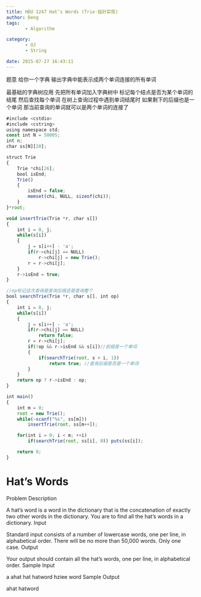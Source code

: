 ```yaml
---
title: HDU 1247 Hat’s Words (Trie·指针实现)
author: Deng
tags: 
       - Algorithm

category: 
       - OJ
       - String

date: 2015-07-27 16:43:11
---
```

题意 给你一个字典 输出字典中能表示成两个单词连接的所有单词

最基础的字典树应用 先把所有单词加入字典树中 标记每个结点是否为某个单词的结尾 然后查找每个单词 在树上查询过程中遇到单词结尾时 如果剩下的后缀也是一个单词 那当前查询的单词就可以是两个单词的连接了

```js 
#include <cstdio>
#include <cstring>
using namespace std;
const int N = 50005;
int n;
char ss[N][20];

struct Trie
{
    Trie *chi[26];
    bool isEnd;
    Trie()
    {
        isEnd = false;
        memset(chi, NULL, sizeof(chi));
    }
}*root;

void insertTrie(Trie *r, char s[])
{
    int i = 0, j;
    while(s[i])
    {
        j = s[i++] - 'a';
        if(r->chi[j] == NULL)
            r->chi[j] = new Trie();
        r = r->chi[j];
    }
    r->isEnd = true;
}

//op标记这次查询是查询后缀还是查询整个
bool searchTrie(Trie *r, char s[], int op)
{
    int i = 0, j;
    while(s[i])
    {
        j = s[i++] - 'a';
        if(r->chi[j] == NULL)
            return false;
        r = r->chi[j];
        if(!op && r->isEnd && s[i])//前缀是一个单词
        {
            if(searchTrie(root, s + i, 1))
                return true; //查询后缀是否是一个单词
        }
    }
    return op ? r->isEnd : op;
}

int main()
{
    int m = 0;
    root = new Trie();
    while(~scanf("%s", ss[m]))
        insertTrie(root, ss[m++]);

    for(int i = 0; i < m; ++i)
        if(searchTrie(root, ss[i], 0)) puts(ss[i]);

    return 0;
}
```

# Hat’s Words

Problem Description

A hat’s word is a word in the dictionary that is the concatenation of exactly two other words in the dictionary.
You are to find all the hat’s words in a dictionary.
Input

Standard input consists of a number of lowercase words, one per line, in alphabetical order. There will be no more than 50,000 words.
Only one case.
Output

Your output should contain all the hat’s words, one per line, in alphabetical order.
Sample Input

a ahat hat hatword hziee word
Sample Output

ahat hatword